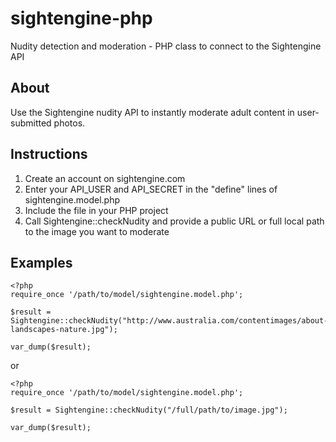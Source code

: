 sightengine-php
===============

Nudity detection and moderation - PHP class to connect to the Sightengine API

About
-----

Use the Sightengine nudity API to instantly moderate adult content in user-submitted photos. 


Instructions
------

1. Create an account on sightengine.com
2. Enter your API_USER and API_SECRET in the "define" lines of sightengine.model.php
3. Include the file in your PHP project
4. Call Sightengine::checkNudity and provide a public URL or full local path to the image you want to moderate


Examples
--------

	<?php
	require_once '/path/to/model/sightengine.model.php';
	
	$result = Sightengine::checkNudity("http://www.australia.com/contentimages/about-landscapes-nature.jpg");
	
	var_dump($result);

or

	<?php
	require_once '/path/to/model/sightengine.model.php';
	
	$result = Sightengine::checkNudity("/full/path/to/image.jpg");
	
	var_dump($result);